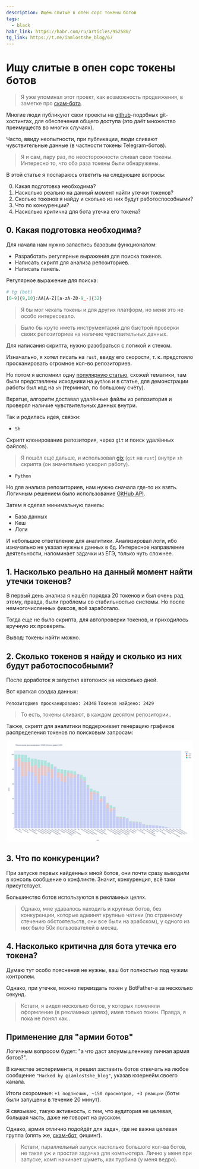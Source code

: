 ```yaml
---
description: Ищем слитые в опен сорс токены ботов
tags:
  - black
habr_link: https://habr.com/ru/articles/952580/
tg_link: https://t.me/iamlostshe_blog/67
---
```


# Ищу слитые в опен сорс токены ботов

> Я уже упоминал этот проект, как возможность продвижения, в заметке про [скам-бота](https://t.me/iamlostshe_blog/59).

Многие люди публикуют свои проекты на [github](https://github.com/)-подобных git-хостингах, для обеспечения общего доступа (это даёт множество преимуществ во многих случаях).

Часто, ввиду неопытности, при публикации, люди сливают чувствительные данные (в частности токены Telegram-ботов).

> Я и сам, пару раз, по неосторожности сливал свои токены. Интересно то, что оба раза токены были обнаружены.

В этой статье я постараюсь ответить на следующие вопросы:

0. Какая подготовка необходима?
1. Насколько реально на данный момент найти утечки токенов? 
2. Сколько токенов я найду и сколько из них будут работоспособными?
3. Что по конкуренции?
4. Насколько критична для бота утечка его токена?

## 0. Какая подготовка необходима?

Для начала нам нужно запастись базовым функционалом:

- Разработать регулярные выражения для поиска токенов.
- Написать скрипт для анализа репозиториев.
- Написать панель.

Регулярное выражение для поиска:

``` python
# tg (bot)
[0-9]{9,10}:AA[A-Z][a-zA-Z0-9_-]{32}
```

> Я бы мог чекать токены и для других платформ, но меня это не особо интересовало.

> Было бы круто иметь инструментарий для быстрой проверки своих репозиториев на наличие чувствительных данных.

Для написания скрипта, нужно разобраться с логикой и стеком.

Изначально, я хотел писать на `rust`, ввиду его скорости, т. к. предстояло просканировать огромное кол-во репозиториев.

Но потом я вспомнил одну [популярную статью](https://medium.com/@sharon.brizinov/how-i-made-64k-from-deleted-files-a-bug-bounty-story-c5bd3a6f5f9b), схожей тематики, там были представлены исходники на `python` и в статье, для демонстрации работы был код на `sh` (терминал, по большому счёту).

Вкратце, алгоритм доставал удалённые файлы из репозитория и проверял наличие чувствительных данных внутри.

Так и родилась идея, связки:

- `Sh`

Скрипт  клонирование репозитория, через `git` и поиск удалённых файлов).

> Я пошёл ещё дальше, и использовал [gix](https://github.com/GitoxideLabs/gitoxide) (`git` на `rust`) внутри `sh` скрипта (он значительно ускорил работу).

- `Python`

Но для анализа репозиториев, нам нужно сначала где-то их взять. Логичным решением было использование [GitHub API](https://docs.github.com/ru/rest). 

Затем я сделал минимальную панель:

- База данных
- Кеш
- Логи

И небольшое ответвление для аналитики. Анализировал логи, ибо изначально не указал нужных данных в бд. Интересное направление деятельности, напоминает задачки из ЕГЭ, только чуть сложнее.

## 1. Насколько реально на данный момент найти утечки токенов?

В первый день анализа я нашёл порядка 20 токенов и был очень рад этому, правда, были проблемы со стабильностью системы. Но после немногочисленных фиксов, всё заработало.

Тогда еще не было скрипта, для автопроверки токенов, и приходилось вручную их проверять.

Вывод: токены найти можно.

## 2. Сколько токенов я найду и сколько из них будут работоспособными?

После доработок я запустил автопоиск на несколько дней.

Вот краткая сводка данных:

`Репозиториев просканировано: 24348`
`Токенов найдено: 2429`

> То есть, токены сливают, в каждом десятом репозитории..

Также, скрипт для аналитики поддерживает генерацию графиков распределения токенов по поисковым запросам:

![График распределения токенов по поисковым запросам](../_images/token-finder/query-graph.png)


## 3. Что по конкуренции?

При запуске первых найденных мной ботов, они почти сразу выводили в консоль сообщение о конфликте. Значит, конкуренция, всё таки присутствует.

Большинство ботов используются в рекламных целях.

> Однако, мне удавалось находить и крупных ботов, без конкуренции, которые админят крупные чатики (по странному стечению обстоятельств, они все были на арабском), у одного из них было 50к пользователей в месяц.

## 4. Насколько критична для бота утечка его токена?

Думаю тут особо пояснения не нужны, ваш бот полностью под чужим контролем.

Однако, при утечке, можно переиздать токен у BotFather-а за несколько секунд.

> Кстати, я видел несколько ботов, у которых поменяли оформление (в рекламных целях), имея только токен. Правда, я пока не понял как..

## Применение для "армии ботов"

Логичным вопросом будет: "а что даст злоумышленнику личная армия ботов?".

В качестве эксперимента, я решил заставить ботов отвечать на любое сообщение `"Hacked by @iamlostshe_blog"`, указав юзернейм своего канала.

Итоги скоромные: `+1 подписчик, ~150 просмотров, +3 реакции` (боты были запущены в течение 20 минут).

Я связываю, такую активность, с тем, что аудитория не целевая, большая часть, даже не говорит на русском.

Однако, армия отлично подойдёт для задач, где не важна целевая группа (опять же, [скам-бот](https://t.me/iamlostshe_blog/59), фишинг).

> Кстати, параллельный запуск настолько большого кол-ва ботов, не такая уж и простая задачка для компьютера. Лично у меня при запуске, комп начинает шуметь, как турбина (у меня ведро).
